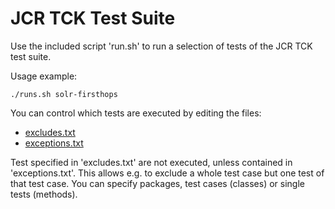 # JCR TCK Test Suite

Use the included script 'run.sh' to run a selection of tests of the JCR TCK test suite.

Usage example:

    ./runs.sh solr-firsthops

You can control which tests are executed by editing the files:

* [excludes.txt](https://github.com/bdelacretaz/terye/tree/master/jcr-tck-testsuite/src/main/resources/excludes.txt)
* [exceptions.txt](https://github.com/bdelacretaz/terye/tree/master/jcr-tck-testsuite/src/main/resources/exceptions.txt)

Test specified in 'excludes.txt' are not executed, unless contained in 'exceptions.txt'. This allows e.g. to exclude a whole test case but one test of that test case. You can specify packages, test cases (classes) or single tests (methods).